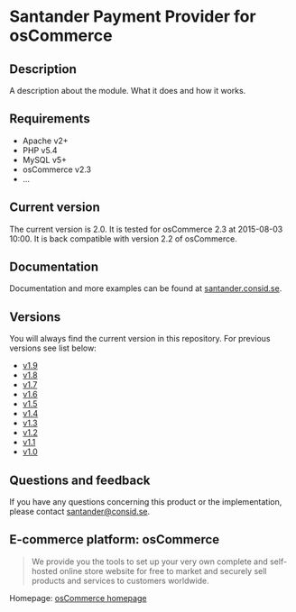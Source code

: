 # Santander Payment Provider for osCommerce

## Description
A description about the module. What it does and how it works.

## Requirements
* Apache v2+
* PHP v5.4
* MySQL v5+
* osCommerce v2.3
* ...

## Current version
The current version is 2.0. It is tested for osCommerce 2.3 at 2015-08-03 10:00.
It is back compatible with version 2.2 of osCommerce.

## Documentation
Documentation and more examples can be found at
[santander.consid.se](http://santander.consid.se).

## Versions
You will always find the current version in this repository. For previous versions see list below:
* [v1.9](https://github.com/SantanderApps/SantanderPaymentProviderOscommerce-1.9)
* [v1.8](https://github.com/SantanderApps/SantanderPaymentProviderOscommerce-1.8)
* [v1.7](https://github.com/SantanderApps/SantanderPaymentProviderOscommerce-1.7)
* [v1.6](https://github.com/SantanderApps/SantanderPaymentProviderOscommerce-1.6)
* [v1.5](https://github.com/SantanderApps/SantanderPaymentProviderOscommerce-1.5)
* [v1.4](https://github.com/SantanderApps/SantanderPaymentProviderOscommerce-1.4)
* [v1.3](https://github.com/SantanderApps/SantanderPaymentProviderOscommerce-1.3)
* [v1.2](https://github.com/SantanderApps/SantanderPaymentProviderOscommerce-1.2)
* [v1.1](https://github.com/SantanderApps/SantanderPaymentProviderOscommerce-1.1)
* [v1.0](https://github.com/SantanderApps/SantanderPaymentProviderOscommerce-1.0)

## Questions and feedback
If you have any questions concerning this product or the implementation, please contact [santander@consid.se](mailto:santander@consid.se).

## E-commerce platform: osCommerce
> We provide you the tools to set up your very own complete and self-hosted online store website for free to market and securely sell products and services to customers worldwide.

Homepage: [osCommerce homepage]

[osCommerce homepage]: http://www.oscommerce.com